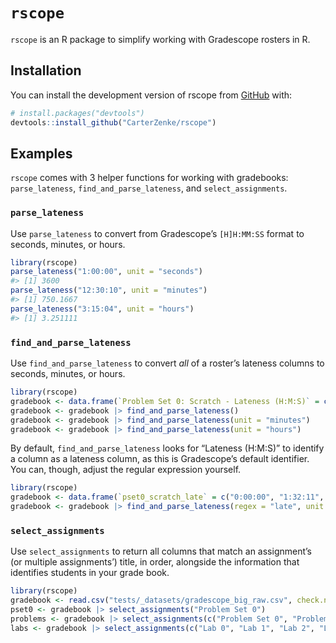 
<!-- README.md is generated from README.Rmd. Please edit that file -->

# `rscope`

<!-- badges: start -->
<!-- badges: end -->

`rscope` is an R package to simplify working with Gradescope rosters in
R.

## Installation

You can install the development version of rscope from
[GitHub](https://github.com/) with:

``` r
# install.packages("devtools")
devtools::install_github("CarterZenke/rscope")
```

## Examples

`rscope` comes with 3 helper functions for working with gradebooks:
`parse_lateness`, `find_and_parse_lateness`, and `select_assignments`.

### `parse_lateness`

Use `parse_lateness` to convert from Gradescope’s `[H]H:MM:SS` format to
seconds, minutes, or hours.

``` r
library(rscope)
parse_lateness("1:00:00", unit = "seconds")
#> [1] 3600
parse_lateness("12:30:10", unit = "minutes")
#> [1] 750.1667
parse_lateness("3:15:04", unit = "hours")
#> [1] 3.251111
```

### `find_and_parse_lateness`

Use `find_and_parse_lateness` to convert *all* of a roster’s lateness
columns to seconds, minutes, or hours.

``` r
library(rscope)
gradebook <- data.frame(`Problem Set 0: Scratch - Lateness (H:M:S)` = c("0:00:00", "1:32:11", "0:14:34"))
gradebook <- gradebook |> find_and_parse_lateness()
gradebook <- gradebook |> find_and_parse_lateness(unit = "minutes")
gradebook <- gradebook |> find_and_parse_lateness(unit = "hours")
```

By default, `find_and_parse_lateness` looks for “Lateness (H:M:S)” to
identify a column as a lateness column, as this is Gradescope’s default
identifier. You can, though, adjust the regular expression yourself.

``` r
library(rscope)
gradebook <- data.frame(`pset0_scratch_late` = c("0:00:00", "1:32:11", "0:14:34"))
gradebook <- gradebook |> find_and_parse_lateness(regex = "late", unit = "seconds")
```

### `select_assignments`

Use `select_assignments` to return all columns that match an
assignment’s (or multiple assignments’) title, in order, alongside the
information that identifies students in your grade book.

``` r
library(rscope)
gradebook <- read.csv("tests/_datasets/gradescope_big_raw.csv", check.names = FALSE)
pset0 <- gradebook |> select_assignments("Problem Set 0")
problems <- gradebook |> select_assignments(c("Problem Set 0", "Problem Set 1", "Problem Set 2", "Problem Set 3"))
labs <- gradebook |> select_assignments(c("Lab 0", "Lab 1", "Lab 2", "Lab 3"))
```
